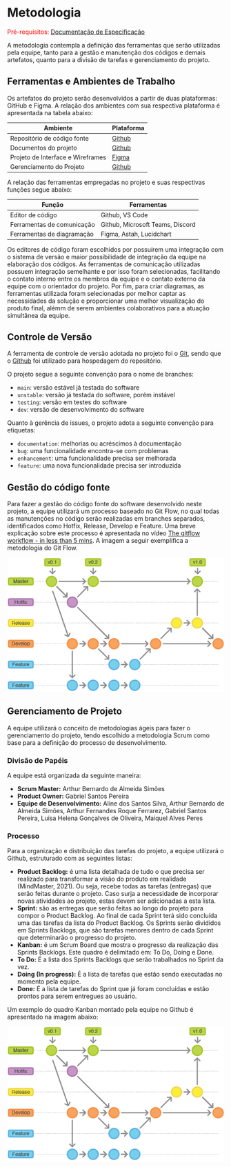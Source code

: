 
# Metodologia

<span style="color:red">Pré-requisitos: <a href="2-Especificação do Projeto.md"> Documentação de Especificação</a></span>

A metodologia contempla a definição das ferramentas que serão utilizadas pela equipe, tanto para a gestão e manutenção dos códigos e demais artefatos, quanto para a divisão de tarefas e gerenciamento do projeto.

## Ferramentas e Ambientes de Trabalho

Os artefatos do projeto serão desenvolvidos a partir de duas plataformas: GitHub e Figma. 
A relação dos ambientes com sua respectiva plataforma é apresentada na tabela abaixo:

|Ambiente    |Plataforma          |
|------------|--------------------|
|Repositório de código fonte |[Github](https://github.com) |
|Documentos do projeto | [Github](https://github.com) |
|Projeto de Interface e  Wireframes| [Figma](https://www.figma.com) |
|Gerenciamento do Projeto | [Github](https://github.com) |

A relação das ferramentas empregadas no projeto e suas respectivas funções segue abaixo:

|Função     |Ferramentas          |
|-----------|---------------------|
|Editor de código |Github, VS Code | 
|Ferramentas de comunicação |Github, Microsoft Teams, Discord |
|Ferramentas de diagramação |Figma, Astah, Lucidchart |

Os editores de código foram escolhidos por possuírem uma integração com o sistema de versão e maior possibilidade de integração da equipe na elaboração dos códigos. As ferramentas de comunicação utilizadas possuem integração semelhante e por isso foram selecionadas, facilitando o contato interno entre os membros da equipe e o contato externo da equipe com o orientador do projeto. Por fim, para criar diagramas, as ferramentas utilizada foram selecionadas por melhor captar as necessidades da solução e proporcionar uma melhor visualização do produto final, alémm de serem ambientes colaborativos para a atuação simultânea da equipe.

## Controle de Versão

A ferramenta de controle de versão adotada no projeto foi o
[Git](https://git-scm.com/), sendo que o [Github](https://github.com)
foi utilizado para hospedagem do repositório.

O projeto segue a seguinte convenção para o nome de branches:

- `main`: versão estável já testada do software
- `unstable`: versão já testada do software, porém instável
- `testing`: versão em testes do software
- `dev`: versão de desenvolvimento do software

Quanto à gerência de issues, o projeto adota a seguinte convenção para
etiquetas:

- `documentation`: melhorias ou acréscimos à documentação
- `bug`: uma funcionalidade encontra-se com problemas
- `enhancement`: uma funcionalidade precisa ser melhorada
- `feature`: uma nova funcionalidade precisa ser introduzida

## Gestão do código fonte

Para fazer a gestão do código fonte do software desenvolvido neste projeto, a equipe utilizará um processo baseado no Git Flow, no qual todas as manutenções no código serão realizadas em branches separados, identificados como Hotfix, Release, Develop e Feature.
Uma breve explicação sobre este processo é apresentada no vídeo [The gitflow workflow - in less than 5 mins](https://www.youtube.com/watch?v=1SXpE08hvGs). A imagem a seguir exemplifica a metodologia do Git Flow.

![Git_Flow](https://github.com/ICEI-PUC-Minas-PMV-ADS/pmv-ads-2021-2-e2-proj-int-t3-petpass/blob/main/docs/img/Git%20Flow.png?raw=true)

## Gerenciamento de Projeto

A equipe utilizará o conceito de metodologias ágeis para fazer o gerenciamento do projeto, tendo escolhido a metodologia Scrum como base para a definição do processo de desenvolvimento.

### Divisão de Papéis

A equipe está organizada da seguinte maneira:
- **Scrum Master:** Arthur Bernardo de Almeida Simões
- **Product Owner:** Gabriel Santos Pereira
- **Equipe de Desenvolvimento:** Aline dos Santos Silva, Arthur Bernardo de Almeida Simões, Arthur Fernandes Roque Ferrarez, Gabriel Santos Pereira, Luisa Helena Gonçalves de Oliveira, Maiquel Alves Peres

### Processo

Para a organização e distribuição das tarefas do projeto, a equipe utilizará o Github, estruturado com as seguintes listas: 

- **Product Backlog:** é uma lista detalhada de tudo o que precisa ser realizado para transformar a visão do produto em realidade (MindMaster, 2021). Ou seja, recebe todas as tarefas (entregas) que serão feitas durante o projeto. Caso surja a necessidade de incorporar novas atividades ao projeto, estas devem ser adicionadas a esta lista.
- **Sprint:** são as entregas que serão feitas ao longo do projeto para compor o Product Backlog. Ao final de cada Sprint terá sido concluída uma das tarefas da lista do Product Backlog. Os Sprints serão divididos em Sprints Backlogs, que são tarefas menores dentro de cada Sprint que determinarão o progresso do projeto.
- **Kanban:** é um Scrum Board que mostra o progresso da realização das Sprints Backlogs. Este quadro é delimitado em: To Do, Doing e Done.
- **To Do:** É a lista dos Sprints Backlogs que serão trabalhados no Sprint da vez.
- **Doing (In progress):** É a lista de tarefas que estão sendo executadas no momento pela equipe.
- **Done:** É a lista de tarefas do Sprint que já foram concluídas e estão prontos para serem entregues ao usuário.

Um exemplo do quadro Kanban montado pela equipe no Github é apresentado na imagem abaixo:

![Kanban_Github](https://github.com/ICEI-PUC-Minas-PMV-ADS/pmv-ads-2021-2-e2-proj-int-t3-petpass/blob/main/docs/img/Git%20Flow.png?raw=true)
